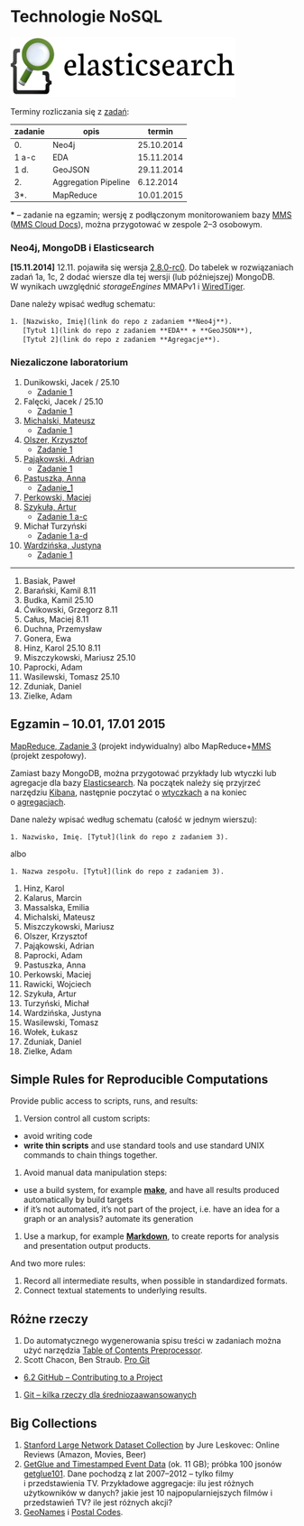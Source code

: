 # Technologie NoSQL

<!--
Kilka przykładowych agregacji korzystających z danych
[zipcodes](http://media.mongodb.org/zips.json) oraz
[imieniny](data/wbzyl/imieniny.csv) opisano w [Aggregation Pipeline Examples](Aggregations_in_JS.md).
-->

![Elasticsearch logo](images/elasticsearch-logo.png)


Terminy rozliczania się z [zadań](http://wbzyl.inf.ug.edu.pl/nosql/zadania):

| zadanie | opis                 | termin     |
|---------|--------------------- |------------|
| 0.      | Neo4j                | 25.10.2014 |
| 1 a-c   | EDA                  | 15.11.2014 |
| 1 d.    | GeoJSON              | 29.11.2014 |
| 2.      | Aggregation Pipeline |  6.12.2014 |
| 3*.     | MapReduce            | 10.01.2015 |

**\*** – zadanie na egzamin; wersję z podłączonym monitorowaniem bazy
[MMS](https://mms.mongodb.com/) ([MMS Cloud Docs](https://docs.mms.mongodb.com/)),
można przygotować w zespole 2–3 osobowym.


### Neo4j, MongoDB i Elasticsearch

**[15.11.2014]** 12.11. pojawiła się wersja [2.8.0-rc0](http://docs.mongodb.org/manual/release-notes/2.8/).
Do tabelek w rozwiązaniach zadań 1a, 1c, 2 dodać wiersze
dla tej wersji (lub późniejszej) MongoDB.
W wynikach uwzględnić *storageEngines* MMAPv1
i [WiredTiger](http://www.wiredtiger.com/).

Dane należy wpisać według schematu:

    1. [Nazwisko, Imię](link do repo z zadaniem **Neo4j**).
       [Tytuł 1](link do repo z zadaniem **EDA** + **GeoJSON**),
       [Tytuł 2](link do repo z zadaniem **Agregacje**).

### Niezaliczone laboratorium

1. Dunikowski, Jacek / 25.10
    - [Zadanie 1](https://github.com/jaca22/NOSQL)
1. Falęcki, Jacek / 25.10
   - [Zadanie 1](https://github.com/jfalecki/projekty)
1. [Michalski, Mateusz](https://github.com/matismatis93/neo4j "neo4j private repo")
    - [Zadanie 1](https://github.com/matismatis93/MongoDB)
1. [Olszer, Krzysztof](https://github.com/kolszer/Neo4j)
    - [Zadanie 1](https://bitbucket.org/kolszer/mongodb)
1. [Pająkowski, Adrian](https://github.com/apajakowski/neo4j "neo4j public repo")
    - [Zadanie 1](https://github.com/apajakowski/zad1)
1. [Pastuszka, Anna](https://github.com/apastuszka/Neo4j "Baza Neo4j")
    - [Zadanie_1](https://github.com/apastuszka/EDA-Mongo)
1. [Perkowski, Maciej](https://github.com/mperkowski/Neo4j "neo4j public")
1. [Szykuła, Artur](https://github.com/aszykula/Neo4j "neo4j private repo")
    - [Zadanie 1 a-c](https://github.com/aszykula/Neo4j/tree/master/zadanie1)
1. Michał Turzyński
    - [Zadanie 1 a-d](https://bitbucket.org/michal-at-bb/mongo_zadania/overview)
1. [Wardzińska, Justyna](https://github.com/wardzinskaj/neo4jzadania "neo4j private repo")
    - [Zadanie 1](https://github.com/wardzinskaj/nosqlzal)

----

1. Basiak, Paweł
1. Barański, Kamil 8.11
1. Budka, Kamil 25.10
1. Ćwikowski, Grzegorz 8.11
1. Całus, Maciej 8.11
1. Duchna, Przemysław
1. Gonera, Ewa
1. Hinz, Karol 25.10 8.11
1. Miszczykowski, Mariusz 25.10
1. Paprocki, Adam
1. Wasilewski, Tomasz 25.10
1. Zduniak, Daniel
1. Zielke, Adam

<!--
1. Mazur, Michał 25.10
1. Mrotek, Remigiusz 25.10
1. Rawicki, Wojciech 25.10
1. Samsoniuk, Damian 25.10
1. Wiergowski, Paweł 25.10
-->


## Egzamin – 10.01, 17.01 2015

[MapReduce, Zadanie 3](http://wbzyl.inf.ug.edu.pl/nosql/zadania)
(projekt indywidualny) albo MapReduce+[MMS](https://mms.mongodb.com/) (projekt zespołowy).

Zamiast bazy MongoDB, można przygotować przykłady lub wtyczki lub agregacje
dla bazy [Elasticsearch](http://www.elasticsearch.org/overview/).
Na początek należy się przyjrzeć narzędziu
[Kibana](http://www.elasticsearch.org/overview/kibana), następnie poczytać
o [wtyczkach](http://www.elasticsearch.org/guide/en/elasticsearch/reference/current/modules-plugins.html)
a na koniec o [agregacjach](http://www.elasticsearch.org/guide/en/elasticsearch/reference/current/search-aggregations.html).

Dane należy wpisać według schematu (całość w jednym wierszu):

    1. Nazwisko, Imię. [Tytuł](link do repo z zadaniem 3).

albo

    1. Nazwa zespołu. [Tytuł](link do repo z zadaniem 3).

1. Hinz, Karol
1. Kalarus, Marcin
1. Massalska, Emilia
1. Michalski, Mateusz
1. Miszczykowski, Mariusz
1. Olszer, Krzysztof
1. Pająkowski, Adrian
1. Paprocki, Adam
1. Pastuszka, Anna
1. Perkowski, Maciej
1. Rawicki, Wojciech
1. Szykuła, Artur
1. Turzyński, Michał
1. Wardzińska, Justyna
1. Wasilewski, Tomasz
1. Wołek, Łukasz
1. Zduniak, Daniel
1. Zielke, Adam


## Simple Rules for Reproducible Computations

Provide public access to scripts, runs, and results:

1. Version control all custom scripts:
  - avoid writing code
  - **write thin scripts** and use standard tools and use standard UNIX
    commands to chain things together.
1. Avoid manual data manipulation steps:
  - use a build system, for example [**make**](http://bost.ocks.org/mike/make/),
    and have all results produced automatically by build targets
  - if it’s not automated, it’s not part of the project,
    i.e. have an idea for a graph or an analysis?
    automate its generation
1. Use a markup, for example
   [**Markdown**](http://daringfireball.net/projects/markdown/syntax),
   to create reports for analysis and presentation output products.

And two more rules:

1. Record all intermediate results, when possible in standardized formats.
1. Connect textual statements to underlying results.


## Różne rzeczy

1. Do automatycznego wygenerowania spisu treści w zadaniach można użyć narzędzia
[Table of Contents Preprocessor](https://github.com/aslushnikov/table-of-contents-preprocessor).
1. Scott Chacon, Ben Straub. [Pro Git](http://git-scm.com/book/en/v2)
  - [6.2 GitHub – Contributing to a Project](http://git-scm.com/book/en/v2/GitHub-Contributing-to-a-Project)
1. [Git – kilka rzeczy dla średniozaawansowanych](Git_intermediate.md)


## Big Collections

1. [Stanford Large Network Dataset Collection](https://snap.stanford.edu/data/)
by Jure Leskovec: Online Reviews (Amazon, Movies, Beer)
1. [GetGlue and Timestamped Event Data](http://getglue-data.s3.amazonaws.com/getglue_sample.tar.gz)
(ok. 11 GB); próbka 100 jsonów [getglue101](/data/wbzyl/getglue101.json).
Dane pochodzą z lat 2007–2012 – tylko filmy i przedstawienia TV.
Przykładowe aggregacje: ilu jest różnych użytkowników
w danych? jakie jest 10 najpopularniejszych filmów i przedstawień TV?
ile jest różnych akcji?
1. [GeoNames](http://www.geonames.org/export/) i [Postal Codes](http://www.geonames.org/postal-codes/).
